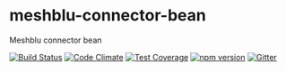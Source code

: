 # meshblu-connector-bean
Meshblu connector bean

[![Build Status](https://travis-ci.org/octoblu/meshblu-connector-bean.svg?branch=master)](https://travis-ci.org/octoblu/meshblu-connector-bean)
[![Code Climate](https://codeclimate.com/github/octoblu/meshblu-connector-bean/badges/gpa.svg)](https://codeclimate.com/github/octoblu/meshblu-connector-bean)
[![Test Coverage](https://codeclimate.com/github/octoblu/meshblu-connector-bean/badges/coverage.svg)](https://codeclimate.com/github/octoblu/meshblu-connector-bean)
[![npm version](https://badge.fury.io/js/meshblu-connector-bean.svg)](http://badge.fury.io/js/meshblu-connector-bean)
[![Gitter](https://badges.gitter.im/octoblu/help.svg)](https://gitter.im/octoblu/help)
